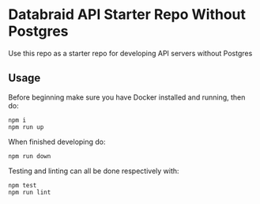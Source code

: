 # Databraid API Starter Repo Without Postgres

Use this repo as a starter repo for developing API servers without Postgres

## Usage

Before beginning make sure you have Docker installed and running, then do:

```
npm i
npm run up
```

When finished developing do:

```
npm run down
```

Testing and linting can all be done respectively with:

```
npm test
npm run lint
```
